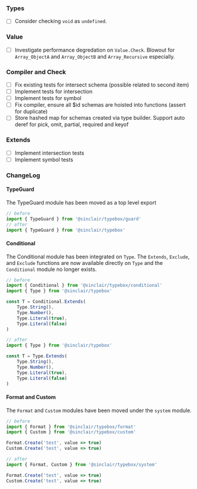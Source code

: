 ### Types
- [ ] Consider checking `void` as `undefined`.

### Value
- [ ] Investigate performance degredation on `Value.Check`. Blowout for `Array_ObjectA` and `Array_ObjectB` and `Array_Recursive` especially.

### Compiler and Check

- [ ] Fix existing tests for intersect schema (possible related to second item)
- [ ] Implement tests for intersection
- [ ] Implement tests for symbol
- [ ] Fix compiler, ensure all $id schemas are hoisted into functions (assert for duplicate)
- [ ] Store hashed map for schemas created via type builder. Support auto deref for
      pick, omit, partial, required and keyof

### Extends 
- [ ] Implement intersection tests
- [ ] Implement symbol tests

### ChangeLog


#### TypeGuard

The TypeGuard module has been moved as a top level export

```typescript
// before
import { TypeGuard } from '@sinclair/typebox/guard'
// after
import { TypeGuard } from '@sinclair/typebox'
```

#### Conditional

The Conditional module has been integrated on `Type`. The `Extends`, `Exclude`, and `Exclude` functions are now available directly on `Type` and the `Conditional` module no longer exists.

```typescript
// before
import { Conditional } from '@sinclair/typebox/conditional'
import { Type } from '@sinclair/typebox'

const T = Conditional.Extends(
    Type.String(),
    Type.Number(),
    Type.Literal(true),
    Type.Literal(false)
)

// after
import { Type } from '@sinclair/typebox'

const T = Type.Extends(
    Type.String(),
    Type.Number(),
    Type.Literal(true),
    Type.Literal(false)
)
```

#### Format and Custom

The `Format` and `Custom` modules have been moved under the `system` module.
```typescript
// before
import { Format } from '@sinclair/typebox/format'
import { Custom } from '@sinclair/typebox/custom'

Format.Create('test', value => true)
Custom.Create('test', value => true)

// after
import { Format, Custom } from '@sinclair/typebox/system'

Format.Create('test', value => true)
Custom.Create('test', value => true)
```